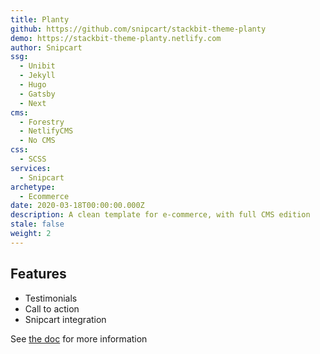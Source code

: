 ```yaml
---
title: Planty
github: https://github.com/snipcart/stackbit-theme-planty
demo: https://stackbit-theme-planty.netlify.com
author: Snipcart
ssg:
  - Unibit
  - Jekyll
  - Hugo
  - Gatsby
  - Next
cms:
  - Forestry
  - NetlifyCMS
  - No CMS
css:
  - SCSS
services:
  - Snipcart
archetype:
  - Ecommerce
date: 2020-03-18T00:00:00.000Z
description: A clean template for e-commerce, with full CMS edition
stale: false
weight: 2
---
```


##  Features

- Testimonials
- Call to action
- Snipcart integration

See [the doc](https://github.com/snipcart/stackbit-theme-planty#readme) for more information